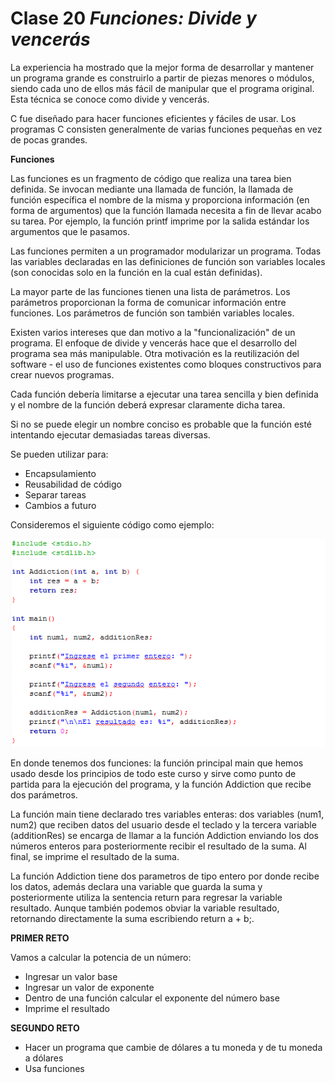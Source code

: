 # Clase 20 _Funciones: Divide y vencerás_

La experiencia ha mostrado que la mejor forma de desarrollar y mantener un programa grande es construirlo a partir de piezas menores o módulos, siendo cada uno de ellos más fácil de manipular que el programa original. Esta técnica se conoce como divide y vencerás.

C fue diseñado para hacer funciones eficientes y fáciles de usar. Los programas C consisten generalmente de varias funciones pequeñas en vez de pocas grandes.

**Funciones**

Las funciones es un fragmento de código que realiza una tarea bien definida. Se invocan mediante una llamada de función, la llamada de función específica el nombre de la misma y proporciona información (en forma de argumentos) que la función llamada necesita a fin de llevar acabo su tarea. Por ejemplo, la función printf imprime por la salida estándar los argumentos que le pasamos.

Las funciones permiten a un programador modularizar un programa. Todas las variables declaradas en las definiciones de función son variables locales (son conocidas solo en la función en la cual están definidas).

La mayor parte de las funciones tienen una lista de parámetros. Los parámetros proporcionan la forma de comunicar información entre funciones. Los parámetros de función son también variables locales.

Existen varios intereses que dan motivo a la "funcionalización" de un programa. El enfoque de divide y vencerás hace que el desarrollo del programa sea más manipulable. Otra motivación es la reutilización del software - el uso de funciones existentes como bloques constructivos para crear nuevos programas.

Cada función debería limitarse a ejecutar una tarea sencilla y bien definida y el nombre de la función deberá expresar claramente dicha tarea.

Si no se puede elegir un nombre conciso es probable que la función esté intentando ejecutar demasiadas tareas diversas.

Se pueden utilizar para:

- Encapsulamiento
- Reusabilidad de código
- Separar tareas
- Cambios a futuro

Consideremos el siguiente código como ejemplo:

![src/programacionEstructurada_54.png](../src/programacionEstructurada_54.png)

En donde tenemos dos funciones: la función principal main que hemos usado desde los principios de todo este curso y sirve como punto de partida para la ejecución del programa, y la función Addiction que recibe dos parámetros.

La función main tiene declarado tres variables enteras: dos variables (num1, num2) que reciben datos del usuario desde el teclado y la tercera variable (additionRes) se encarga de llamar a la función Addiction enviando los dos números enteros para posteriormente recibir el resultado de la suma. Al final, se imprime el resultado de la suma.

La función Addiction tiene dos parametros de tipo entero por donde recibe los datos, además declara una variable que guarda la suma y posteriormente utiliza la sentencia return para regresar la variable resultado. Aunque también podemos obviar la variable resultado, retornando directamente la suma escribiendo return a + b;.

**PRIMER RETO**

Vamos a calcular la potencia de un número:

- Ingresar un valor base
- Ingresar un valor de exponente
- Dentro de una función calcular el exponente del número base
- Imprime el resultado

**SEGUNDO RETO**

- Hacer un programa que cambie de dólares a tu moneda y de tu moneda a dólares
- Usa funciones
